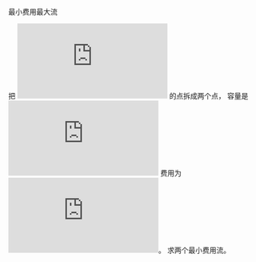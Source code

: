 最小费用最大流

把 ![2...v-1][1] 的点拆成两个点， 容量是 ![1][2] 费用为 ![0][3]。 求两个最小费用流。

[1]: https://latex.codecogs.com/gif.latex?2...v-1
[2]: https://latex.codecogs.com/gif.latex?1
[3]: https://latex.codecogs.com/gif.latex?0